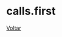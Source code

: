 # calls.first






[Voltar](https://github.com/andresilveiraleite/jasmine_nodejs/blob/master/docs/spies/spies.md)  
